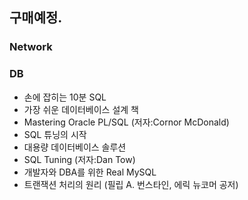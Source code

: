 ## 구매예정.



### Network

### DB
- 손에 잡히는 10분 SQL
- 가장 쉬운 데이터베이스 설계 책
- Mastering Oracle PL/SQL (저자:Cornor McDonald)
- SQL 튜닝의 시작
- 대용량 데이터베이스 솔루션
- SQL Tuning (저자:Dan Tow)	
- 개발자와 DBA를 위한 Real MySQL
- 트랜잭션 처리의 원리 (필립 A. 번스타인, 에릭 뉴코머 공저)